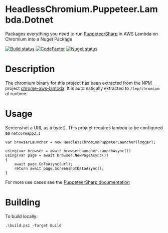 # HeadlessChromium.Puppeteer.Lambda.Dotnet
Packages everything you need to run [PuppeteerSharp](https://github.com/kblok/puppeteer-sharp) in AWS Lambda on Chromium into a Nuget Package

[![Build status](https://ci.appveyor.com/api/projects/status/m2tryiprv3o4qqdn?svg=true)](https://ci.appveyor.com/project/brianfeucht/headlesschromium-puppeteer-lambda-dotnet)
[![CodeFactor](https://www.codefactor.io/repository/github/litmus/headlesschromium.puppeteer.lambda.dotnet/badge)](https://www.codefactor.io/github/litmus/headlesschromium.puppeteer.lambda.dotnet)
[![Nuget status](https://img.shields.io/nuget/v/HeadlessChromium.Puppeteer.Lambda.Dotnet.svg?style=flat)](https://www.nuget.org/packages/HeadlessChromium.Puppeteer.Lambda.Dotnet)

# Description
The chromium binary for this project has been extracted from the NPM project [chrome-aws-lambda](https://github.com/alixaxel/chrome-aws-lambda).  It is automatically extracted to `/tmp/chromium` at runtime.

# Usage
Screenshot a URL as a byte[].  This project requires lambda to be configured as `netcoreapp3.1`
```
var browserLauncher = new HeadlessChromiumPuppeterLauncher(logger);

using(var browser = await browserLauncher.LaunchAsync())
using(var page = await browser.NewPageAsync())
{
    await page.GoToAsync(url);
    return await page.ScreenshotDataAsync();
}
```

For more use cases see the [PuppeteerSharp documentation](http://www.puppeteersharp.com/api/index.html)

# Building
To build locally:
```
.\build.ps1 -Target Build
```

